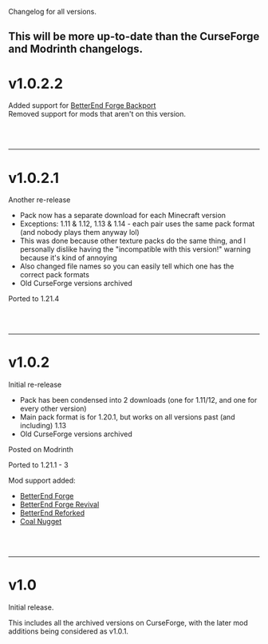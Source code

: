 Changelog for all versions.

This will be more up-to-date than the CurseForge and Modrinth changelogs.
--------------------------------------------------

# v1.0.2.2

Added support for [BetterEnd Forge Backport](https://www.curseforge.com/minecraft/mc-mods/betterendforge-backport)<br />
Removed support for mods that aren't on this version.

<br /> <br />

--------------------------------------------------

# v1.0.2.1

Another re-release
- Pack now has a separate download for each Minecraft version
- Exceptions: 1.11 & 1.12, 1.13 & 1.14 - each pair uses the same pack format (and nobody plays them anyway lol)
- This was done because other texture packs do the same thing, and I personally dislike having the "incompatible with this version!" warning because it's kind of annoying
- Also changed file names so you can easily tell which one has the correct pack formats
- Old CurseForge versions archived

Ported to 1.21.4

<br /> <br />

--------------------------------------------------

# v1.0.2

Initial re-release
- Pack has been condensed into 2 downloads (one for 1.11/12, and one for every other version)
- Main pack format is for 1.20.1, but works on all versions past (and including) 1.13
- Old CurseForge versions archived

Posted on Modrinth

Ported to 1.21.1 - 3

Mod support added:
- [BetterEnd Forge](https://www.curseforge.com/minecraft/mc-mods/betterend-forge-port)
- [BetterEnd Forge Revival](https://www.curseforge.com/minecraft/mc-mods/betterend-forge-revival)
- [BetterEnd Reforked](https://www.curseforge.com/minecraft/mc-mods/betterend-re-forked)
- [Coal Nugget](https://www.curseforge.com/minecraft/mc-mods/coal-nugget)

<br /> <br />

--------------------------------------------------

# v1.0

Initial release.

This includes all the archived versions on CurseForge, with the later mod additions being considered as v1.0.1.